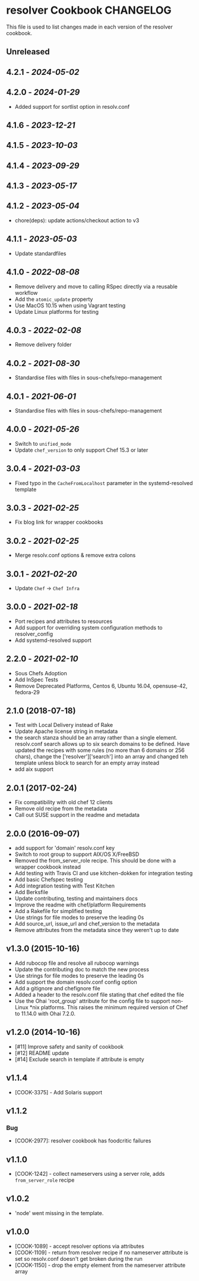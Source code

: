 # resolver Cookbook CHANGELOG

This file is used to list changes made in each version of the resolver cookbook.

## Unreleased

## 4.2.1 - *2024-05-02*

## 4.2.0 - *2024-01-29*

- Added support for sortlist option in resolv.conf
  
## 4.1.6 - *2023-12-21*

## 4.1.5 - *2023-10-03*

## 4.1.4 - *2023-09-29*

## 4.1.3 - *2023-05-17*

## 4.1.2 - *2023-05-04*

- chore(deps): update actions/checkout action to v3

## 4.1.1 - *2023-05-03*

- Update standardfiles

## 4.1.0 - *2022-08-08*

- Remove delivery and move to calling RSpec directly via a reusable workflow
- Add the `atomic_update` property
- Use MacOS 10.15 when using Vagrant testing
- Update Linux platforms for testing

## 4.0.3 - *2022-02-08*

- Remove delivery folder

## 4.0.2 - *2021-08-30*

- Standardise files with files in sous-chefs/repo-management

## 4.0.1 - *2021-06-01*

- Standardise files with files in sous-chefs/repo-management

## 4.0.0 - *2021-05-26*

- Switch to `unified_mode`
- Update `chef_version` to only support Chef 15.3 or later

## 3.0.4 - *2021-03-03*

- Fixed typo in the `CacheFromLocalhost` parameter in the systemd-resolved template

## 3.0.3 - *2021-02-25*

- Fix blog link for wrapper cookbooks

## 3.0.2 - *2021-02-25*

- Merge resolv.conf options & remove extra colons

## 3.0.1 - *2021-02-20*

- Update `Chef` -> `Chef Infra`

## 3.0.0 - *2021-02-18*

- Port recipes and attributes to resources
- Add support for overriding system configuration methods to resolver_config
- Add systemd-resolved support

## 2.2.0 - *2021-02-10*

- Sous Chefs Adoption
- Add InSpec Tests
- Remove Deprecated Platforms, Centos 6, Ubuntu 16.04, opensuse-42, fedora-29

## 2.1.0 (2018-07-18)

- Test with Local Delivery instead of Rake
- Update Apache license string in metadata
- the search stanza should be an array rather than a single element.  resolv.conf search allows up to six search domains to be defined.  Have updated the recipes with some rules (no more than 6 domains or 256 chars), change the ['resolver']['search'] into an array and changed teh template unless block to search for an empty array instead
- add aix support

## 2.0.1 (2017-02-24)

- Fix compatibility with old chef 12 clients
- Remove old recipe from the metadata
- Call out SUSE support in the readme and metadata

## 2.0.0 (2016-09-07)

- add support for 'domain' resolv.conf key
- Switch to root group to support AIX/OS X/FreeBSD
- Removed the from_server_role recipe. This should be done with a wrapper cookbook instead
- Add testing with Travis CI and use kitchen-dokken for integration testing
- Add basic Chefspec testing
- Add integration testing with Test Kitchen
- Add Berksfile
- Update contributing, testing and maintainers docs
- Improve the readme with chef/platform Requirements
- Add a Rakefile for simplified testing
- Use strings for file modes to preserve the leading 0s
- Add source_url, issue_url and chef_version to the metadata
- Remove attributes from the metadata since they weren't up to date

## v1.3.0 (2015-10-16)

- Add rubocop file and resolve all rubocop warnings
- Update the contributing doc to match the new process
- Use strings for file modes to preserve the leading 0s
- Add support the domain resolv.conf config option
- Add a gitignore and chefignore file
- Added a header to the resolv.conf file stating that chef edited the file
- Use the Ohai 'root_group' attribute for the config file to support non-Linux *nix platforms. This raises the minimum required version of Chef to 11.14.0 with Ohai 7.2.0.

## v1.2.0 (2014-10-16)

- [#11] Improve safety and sanity of cookbook
- [#12] README update
- [#14] Exclude search in template if attribute is empty

## v1.1.4

- [COOK-3375] - Add Solaris support

## v1.1.2

### Bug

- [COOK-2977]: resolver cookbook has foodcritic failures

## v1.1.0

- [COOK-1242] - collect nameservers using a server role, adds `from_server_role` recipe

## v1.0.2

- 'node' went missing in the template.

## v1.0.0

- [COOK-1089] - accept resolver options via attributes
- [COOK-1109] - return from resolver recipe if no nameserver attribute is set so resolv.conf doesn't get broken during the run
- [COOK-1150] - drop the empty element from the nameserver attribute array
